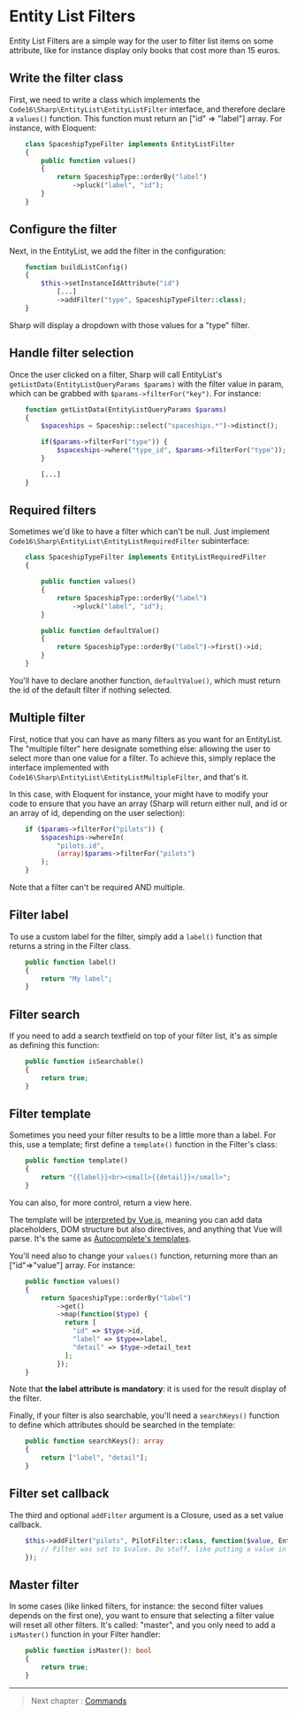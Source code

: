 # Entity List Filters

Entity List Filters are a simple way for the user to filter list items on some attribute, like for instance display only books that cost more than 15 euros.


## Write the filter class

First, we need to write a class which implements the `Code16\Sharp\EntityList\EntityListFilter` interface, and therefore declare a `values()` function. This function must return an ["id" => "label"] array. For instance, with Eloquent:

```php
    class SpaceshipTypeFilter implements EntityListFilter
    {
        public function values()
        {
            return SpaceshipType::orderBy("label")
                ->pluck("label", "id");
        }
    }
```


## Configure the filter

Next, in the EntityList, we add the filter in the configuration:

```php
    function buildListConfig()
    {
        $this->setInstanceIdAttribute("id")
            [...]
            ->addFilter("type", SpaceshipTypeFilter::class);
    }
```

Sharp will display a dropdown with those values for a "type" filter.


## Handle filter selection

Once the user clicked on a filter, Sharp will call EntityList's `getListData(EntityListQueryParams $params)` with the filter value in param, which can be grabbed with `$params->filterFor("key")`. For instance:

```php
    function getListData(EntityListQueryParams $params)
    {
        $spaceships = Spaceship::select("spaceships.*")->distinct();

        if($params->filterFor("type")) {
            $spaceships->where("type_id", $params->filterFor("type"));
        }

        [...]
    }
```

## Required filters

Sometimes we'd like to have a filter which can't be null. Just implement `Code16\Sharp\EntityList\EntityListRequiredFilter` subinterface:

```php
    class SpaceshipTypeFilter implements EntityListRequiredFilter
    {

        public function values()
        {
            return SpaceshipType::orderBy("label")
                ->pluck("label", "id");
        }

        public function defaultValue()
        {
            return SpaceshipType::orderBy("label")->first()->id;
        }
    }
```

You'll have to declare another function, `defaultValue()`, which must return the id of the default filter if nothing selected.


## Multiple filter

First, notice that you can have as many filters as you want for an EntityList. The "multiple filter" here designate something else: allowing the user to select more than one value for a filter. To achieve this, simply replace the interface implemented with `Code16\Sharp\EntityList\EntityListMultipleFilter`, and that's it.

In this case, with Eloquent for instance, your might have to modify your code to ensure that you have an array (Sharp will return either null, and id or an array of id, depending on the user selection):

```php
    if ($params->filterFor("pilots")) {
        $spaceships->whereIn(
            "pilots.id", 
            (array)$params->filterFor("pilots")
        );
    }
```

Note that a filter can't be required AND multiple.

## Filter label

To use a custom label for the filter, simply add a `label()` function that returns a string in the Filter class.

```php
    public function label() 
    {
        return "My label";
    }
```

## Filter search

If you need to add a search textfield on top of your filter list, it's as simple as defining this function:

```php
    public function isSearchable()
    {
        return true;
    }
```

## Filter template

Sometimes you need your filter results to be a little more than a label. For this, use a template; first define a `template()` function in the Filter's class:

```php
    public function template()
    {
        return "{{label}}<br><small>{{detail}}</small>";
    }
```

You can also, for more control, return a view here.

The template will be [interpreted by Vue.js](https://vuejs.org/v2/guide/syntax.html), meaning you can add data placeholders, DOM structure but also directives, and anything that Vue will parse. It's the same as [Autocomplete's templates](form-fields/autocomplete.md).

You'll need also to change your `values()` function, returning more than an ["id"=>"value"] array. For instance:

```php
    public function values()
    {
        return SpaceshipType::orderBy("label")
            ->get()
            ->map(function($type) {
              return [
			    "id" => $type->id,
			    "label" => $type=>label,
			    "detail" => $type->detail_text
              ];
            });
    }
```

Note that **the label attribute is mandatory**: it is used for the result display of the filter.

Finally, if your filter is also searchable, you'll need a `searchKeys()` function to define which attributes should be searched in the template:

```php
    public function searchKeys(): array
    {
        return ["label", "detail"];
    }
```

## Filter set callback

The third and optional `addFilter` argument is a Closure, used as a set value callback.

```php
    $this->addFilter("pilots", PilotFilter::class, function($value, EntityListQueryParams $params) {
        // Filter was set to $value. Do stuff, like putting a value in session.
    });
```

## Master filter

In some cases (like linked filters, for instance: the second filter values depends on the first one), you want to ensure that selecting a filter value will reset all other filters. It's called: "master", and you only need to add a `isMaster()` function in your Filter handler:

```php
    public function isMaster(): bool
    {
        return true;
    }
```

---

> Next chapter : [Commands](commands.md)

